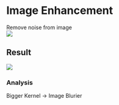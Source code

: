 # Image Enhancement
Remove noise from image\
![](https://github.com/ThomasArtemius/Median-Filter/blob/main/noisy_charlie_chaplin.png)
## Result
![](https://github.com/ThomasArtemius/Median-Filter/blob/main/Result%20Denoise.png)
### Analysis
Bigger Kernel -> Image Blurier
